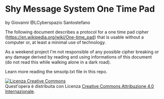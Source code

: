 
# Shy Message System One Time Pad
by Giovanni @LCyberspazio Santostefano

The following document describes a protocol for a one time pad 
cipher (https://en.wikipedia.org/wiki/One-time_pad) that is usable 
without a computer or, at least a minimal use of technology.

As a weekend project I'm not responsible of any possible cipher 
breaking or any damage derived by reading and using informations of 
this document (do not read this while walking alone in a dark road).

Learn more reading the smsotp.txt file in this repo.

<a rel="license" href="http://creativecommons.org/licenses/by/4.0/"><img alt="Licenza Creative Commons" style="border-width:0" src="https://i.creativecommons.org/l/by/4.0/88x31.png" /></a><br />Quest'opera è distribuita con Licenza <a rel="license" href="http://creativecommons.org/licenses/by/4.0/">Creative Commons Attribuzione 4.0 Internazionale</a>.
